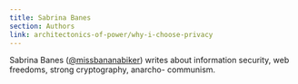 ```yaml
---
title: Sabrina Banes
section: Authors
link: architectonics-of-power/why-i-choose-privacy
---
```


Sabrina Banes ([@missbananabiker](https://twitter.com/missbananabiker)) writes
about information security, web freedoms, strong cryptography, anarcho-
communism.


